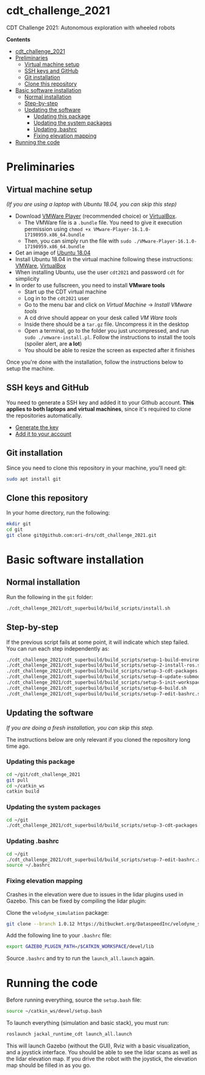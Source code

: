 # cdt_challenge_2021
CDT Challenge 2021: Autonomous exploration with wheeled robots

**Contents**
- [cdt_challenge_2021](#cdt_challenge_2021)
- [Preliminaries](#preliminaries)
  - [Virtual machine setup](#virtual-machine-setup)
  - [SSH keys and GitHub](#ssh-keys-and-github)
  - [Git installation](#git-installation)
  - [Clone this repository](#clone-this-repository)
- [Basic software installation](#basic-software-installation)
  - [Normal installation](#normal-installation)
  - [Step-by-step](#step-by-step)
  - [Updating the software](#updating-the-software)
    - [Updating this package](#updating-this-package)
    - [Updating the system packages](#updating-the-system-packages)
    - [Updating .bashrc](#updating-bashrc)
    - [Fixing elevation mapping](#fixing-elevation-mapping)
- [Running the code](#running-the-code)

# Preliminaries
## Virtual machine setup
*(If you are using a laptop with Ubuntu 18.04, you can skip this step)*

- Download [VMWare Player](https://www.vmware.com/uk/products/workstation-player.html) (recommended choice) or [VirtualBox](https://www.virtualbox.org/wiki/Downloads).
  - The VMWare file is a `.bundle` file. You need to give it execution permission using `chmod +x VMware-Player-16.1.0-17198959.x86_64.bundle`
  - Then, you can simply run the file with `sudo ./VMware-Player-16.1.0-17198959.x86_64.bundle`
- Get an image of [Ubuntu 18.04](https://releases.ubuntu.com/18.04/)
- Install Ubuntu 18.04 in the virtual machine following these instructions: [VMWare](https://linuxhint.com/install_ubuntu_vmware_workstation/), [VirtualBox](https://www.freecodecamp.org/news/how-to-install-ubuntu-with-oracle-virtualbox/)
- When installing Ubuntu, use the user `cdt2021` and password `cdt` for simplicity
- In order to use fullscreen, you need to install **VMware tools**
  - Start up the CDT virtual machine
  - Log in to the `cdt2021` user
  - Go to the menu bar and click on  *Virtual Machine* -> *Install VMware tools*
  - A cd drive should appear on your desk called *VM Ware tools*
  - Inside there should be a `tar.gz` file. Uncompress it in the desktop
  - Open a terminal, go to the folder you just uncompressed, and run `sudo ./vmware-install.pl`. Follow the instructions to install the tools (spoiler alert, are **a lot**)
  - You should be able to resize the screen as expected after it finishes

Once you're done with the installation, follow the instructions below to setup the machine.

## SSH keys and GitHub
You need to generate a SSH key and added it to your Github account. **This applies to both laptops and virtual machines**, since it's required to clone the repositories automatically.

- [Generate the key](https://docs.github.com/en/github/authenticating-to-github/generating-a-new-ssh-key-and-adding-it-to-the-ssh-agent)
- [Add it to your account](https://docs.github.com/en/github/authenticating-to-github/adding-a-new-ssh-key-to-your-github-account)

## Git installation
Since you need to clone this repository in your machine, you'll need git:
```sh
sudo apt install git
```

## Clone this repository
In your home directory, run the following:
```sh
mkdir git
cd git
git clone git@github.com:ori-drs/cdt_challenge_2021.git
```

# Basic software installation
## Normal installation
Run the following in the `git` folder:

```sh
./cdt_challenge_2021/cdt_superbuild/build_scripts/install.sh
```

## Step-by-step
If the previous script fails at some point, it will indicate which step failed.
You can run each step independently as:

```sh
./cdt_challenge_2021/cdt_superbuild/build_scripts/setup-1-build-environment.sh
./cdt_challenge_2021/cdt_superbuild/build_scripts/setup-2-install-ros.sh
./cdt_challenge_2021/cdt_superbuild/build_scripts/setup-3-cdt-packages.sh
./cdt_challenge_2021/cdt_superbuild/build_scripts/setup-4-update-submodules.sh
./cdt_challenge_2021/cdt_superbuild/build_scripts/setup-5-init-workspace.sh
./cdt_challenge_2021/cdt_superbuild/build_scripts/setup-6-build.sh
./cdt_challenge_2021/cdt_superbuild/build_scripts/setup-7-edit-bashrc.sh

```

## Updating the software
*If you are doing a fresh installation, you can skip this step.*

The instructions below are only relevant if you cloned the repository long time ago.

### Updating this package

```sh
cd ~/git/cdt_challenge_2021
git pull
cd ~/catkin_ws
catkin build
```

### Updating the system packages

```sh
cd ~/git
./cdt_challenge_2021/cdt_superbuild/build_scripts/setup-3-cdt-packages.sh
```

### Updating .bashrc
```sh
cd ~/git
./cdt_challenge_2021/cdt_superbuild/build_scripts/setup-7-edit-bashrc.sh
source ~/.bashrc
```

### Fixing elevation mapping
Crashes in the elevation were due to issues in the lidar plugins used in Gazebo. This can be fixed by compiling the lidar plugin:

Clone the `velodyne_simulation` package:

```sh
git clone --branch 1.0.12 https://bitbucket.org/DataspeedInc/velodyne_simulator.git
```

Add the following line to your `.bashrc` file:

```sh
export GAZEBO_PLUGIN_PATH=/$CATKIN_WORKSPACE/devel/lib
```

Source `.bashrc` and try to run the `launch_all.launch` again.


# Running the code
Before running everything, source the `setup.bash` file:

```sh
source ~/catkin_ws/devel/setup.bash
```

To launch everything (simulation and basic stack), you must run:

```sh
roslaunch jackal_runtime_cdt launch_all.launch
```

This will launch Gazebo (without the GUI), Rviz with a basic visualization, and a joystick interface. You should be able to see the lidar scans as well as the lidar elevation map. If you drive the robot with the joystick, the elevation map should be filled in as you go.
